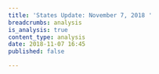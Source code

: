 ```yaml
---
title: 'States Update: November 7, 2018 '
breadcrumbs: analysis
is_analysis: true
content_type: analysis
date: 2018-11-07 16:45
published: false

---
```

